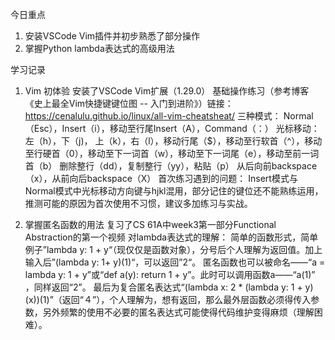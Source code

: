 今日重点
1. 安装VSCode Vim插件并初步熟悉了部分操作
2. 掌握Python lambda表达式的高级用法

学习记录
1. Vim 初体验
安装了VSCode Vim扩展（1.29.0）
基础操作练习（参考博客《史上最全Vim快捷键键位图 -- 入门到进阶》）链接：https://cenalulu.github.io/linux/all-vim-cheatsheat/
三种模式： Normal（Esc），Insert（i），移动至行尾Insert（A），Command（：）
光标移动：左（h），下（j)， 上（k），右（l），移动行尾（$），移动至行软首（^），移动至行硬首（0），移动至下一词首（w），移动至下一词尾（e），移动至前一词首（b）
删除整行（dd），复制整行（yy），粘贴（p）
从后向前backspace（x），从前向后backspace（X）
 首次练习遇到的问题：
Insert模式与Normal模式中光标移动方向键与hjkl混用，部分记住的键位还不能熟练运用，推测可能的原因为首次使用不习惯，建议多加练习与实战。

2. 掌握匿名函数的用法
复习了CS 61A中week3第一部分Functional Abstraction的第一个视频
对lambda表达式的理解：
简单的函数形式，简单例子”lambda y: 1 + y“（现仅仅是函数对象），分号后个人理解为返回值。加上输入后”(lambda y: 1+ y)(1)“，可以返回”2“。
匿名函数也可以被命名——“a = lambda y: 1 + y”或“def a(y): return 1 + y”。此时可以调用函数a——“a(1)” ，同样返回“2”。
最后为复合匿名表达式“(lambda x: 2 * (lambda y: 1 + y)(x))(1)”（返回“４”），个人理解为，想有返回，那么最外层函数必须得传入参数，另外频繁的使用不必要的匿名表达式可能使得代码维护变得麻烦（理解困难）。
